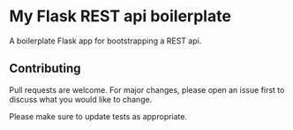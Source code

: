 # My Flask REST api boilerplate

A boilerplate Flask app for bootstrapping a REST api.

## Contributing
Pull requests are welcome. For major changes, please open an issue first to discuss what you would like to change.

Please make sure to update tests as appropriate.